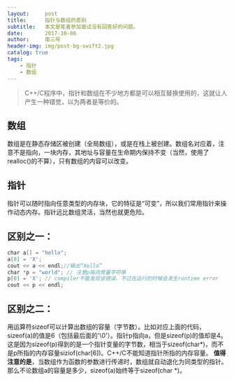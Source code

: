 ```yaml
---
layout:     post
title:      指针与数组的差别
subtitle:   本文是笔者参加面试没有回答好的问题。
date:       2017-10-08
author:     南三号
header-img: img/post-bg-swift2.jpg
catalog: true
tags:
    - 指针
    - 数组
---
```


> C++/C程序中，指针和数组在不少地方都是可以相互替换使用的，这就让人产生一种错觉，以为两者是等价的。

## 数组

数组是在静态存储区被创建（全局数组），或是在栈上被创建。数组名对应着，注意不是指向，一块内存，其地址与容量在生命期内保持不变（当然，使用了realloc()的不算），只有数组的内容可以改变。

## 指针

指针可以随时指向任意类型的内存块，它的特征是“可变”，所以我们常用指针来操作动态内存。指针远比数组灵活，当然也就更危险。

## 区别之一：
```c
char a[] = "hello";
a[0] = 'X';
cout << a << endl;//输出“Xello”
char *p = "world"; // 注意p指向常量字符串
p[0] = 'X'; // compiler不能发现该错误，不过在运行的时候会发生runtime error
cout << p << endl;
```
## 区别之二：
用运算符sizeof可以计算出数组的容量（字节数）。比如对应上面的代码，sizeof(a)的值是6（包括最后面的'\0'）。指针p指向a，但是sizeof(p)的值却是4。这是因为sizeof(p)得到的是一个指针变量的字节数，相当于sizeof(char*)，而不是p所指的内存容量siziof(char[6])。C++/C不能知道指针所指的内存容量。
**值得注意的是**，当数组作为函数的参数进行传递时，数组就自动退化为同类型的指针。那么不论数组a的容量是多少，sizeof(a)始终等于sizeof(char *)。